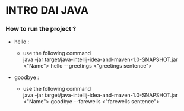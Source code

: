 # INTRO DAI JAVA

### How to run the project ?

- hello :
    - use the following command\
      java -jar target/java-intellij-idea-and-maven-1.0-SNAPSHOT.jar <"Name"> hello --greetings <"greetings sentence">

- goodbye :
    - use the following command\
      java -jar target/java-intellij-idea-and-maven-1.0-SNAPSHOT.jar <"Name"> goodbye --farewells <"farewells sentence">
    
